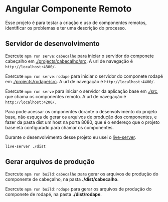# Angular Componente Remoto

Esse projeto é para testar a criação e uso de componentes remotos, identificar os problemas e ter uma descrição do processo.

## Servidor de desenvolvimento

Exercute `npm run serve:cabecalho` para iniciar o servidor do componete cabeçalho em [./projects/cabecalho/src](projects/cabecalho/src). A url de navegação é `http://localhost:4300/`.

Exercute `npm run serve:rodape` para iniciar o servidor do componete rodapé em [./projects/rodape/src](projects/rodape/src). A url de navegação é `http://localhost:4400/`.

Exercute `npm run serve` para iniciar o servidor da aplicação base em [./src](src), que chama os componentes remoto. A url de navegação é `http://localhost:4200/`.

Para pode acessar os cmponentes dorante o desenvolvimento do projeto base, não esquça de gerar os arquivos de produção dos componentes, e fazer da pasta dist um host na porta 8080, que é o endereço que o projeto base etá configurado para chamar os componentes.

Durante o desenvolvimento desse projeto eu usei o [live-server](https://www.npmjs.com/package/live-server).

```
live-server ./dist
```

## Gerar arquivos de produção

Exercute `npm run build:cabecalho` para gerar os arquivos de produção do componente de cabeçalho, na pasta **./dist/cabecalho**.

Exercute `npm run build:rodape` para gerar os arquivos de produção do componete de rodapé, na pasta **./dist/rodape**.
